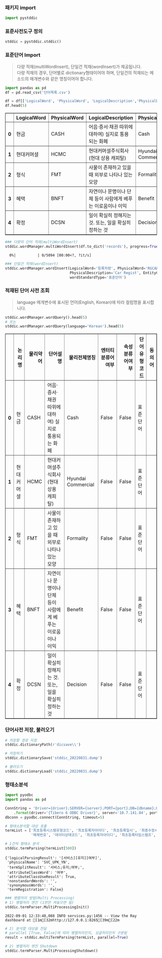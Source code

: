 ### 패키지 import


```python
import pystddic
```

### 표준사전도구 정의


```python
stddic = pystddic.stddic()
```

### 표준단어 Import
> 다량 적재(multiWordInsert), 단일건 적재(wordInsert)가 제공됩니다. <br>
> 다량 적재의 경우, 단어별로 dictionary형태이어야 하며, 단일건의 적재되는 메소드의 매개변수와 같은 명칭이어야 합니다. <br>


```python
import pandas as pd
df = pd.read_csv('단어목록.csv')

df = df[['LogicalWord', 'PhysicalWord', 'LogicalDescription','PhysicalDescription', 'EntityClassWord', 'AttributeClassWord', 'wordStandardType']]
df.head(5)
```




<div>
<style scoped>
    .dataframe tbody tr th:only-of-type {
        vertical-align: middle;
    }

    .dataframe tbody tr th {
        vertical-align: top;
    }

    .dataframe thead th {
        text-align: right;
    }
</style>
<table border="1" class="dataframe">
  <thead>
    <tr style="text-align: right;">
      <th></th>
      <th>LogicalWord</th>
      <th>PhysicalWord</th>
      <th>LogicalDescription</th>
      <th>PhysicalDescription</th>
      <th>EntityClassWord</th>
      <th>AttributeClassWord</th>
      <th>wordStandardType</th>
    </tr>
  </thead>
  <tbody>
    <tr>
      <th>0</th>
      <td>현금</td>
      <td>CASH</td>
      <td>어음·증서·채권 따위에 대하여) 실지로 통용되는 화폐</td>
      <td>Cash</td>
      <td>False</td>
      <td>False</td>
      <td>표준단어</td>
    </tr>
    <tr>
      <th>1</th>
      <td>현대커머셜</td>
      <td>HCMC</td>
      <td>현대커머셜주식회사(현대 상용 캐피탈)</td>
      <td>Hyundai Commercial</td>
      <td>False</td>
      <td>False</td>
      <td>표준단어</td>
    </tr>
    <tr>
      <th>2</th>
      <td>형식</td>
      <td>FMT</td>
      <td>사물이 존재하고 있을 때 외부로 나타나 있는 모양</td>
      <td>Formality</td>
      <td>False</td>
      <td>False</td>
      <td>표준단어</td>
    </tr>
    <tr>
      <th>3</th>
      <td>혜택</td>
      <td>BNFT</td>
      <td>자연이나 문명이나 단체 등이 사람에게 베푸는 이로움이나 이익</td>
      <td>Benefit</td>
      <td>False</td>
      <td>False</td>
      <td>표준단어</td>
    </tr>
    <tr>
      <th>4</th>
      <td>확정</td>
      <td>DCSN</td>
      <td>일이 확실히 정해지는 것. 또는, 일을 확실히 정하는 것</td>
      <td>Decision</td>
      <td>False</td>
      <td>False</td>
      <td>표준단어</td>
    </tr>
  </tbody>
</table>
</div>




```python
### 다량의 단어 적재(multiWordInsert)
stddic.wordManager.multiWordInsert(df.to_dict('records'), progress=True) 
```


      0%|          | 0/5094 [00:00<?, ?it/s]



```python
### 단일건 적재(wordInsert)
stddic.wordManager.wordInsert(LogicalWord='등록차량', PhysicalWord='RGCAR', LogicalDescription='차량이 등록되었다는 복합 단어', \
                              PhysicalDescription='Car Regist', EntityClassWord=False, AttributeClassWord=False, \
                              wordStandardType='표준단어')
```

### 적재된 단어 사전 조회
> language 매개변수에 표시된 언어(English, Korean)에 따라 컬럼명을 표시합니다.


```python
stddic.wordManager.wordQuery().head(5)
# 또는
stddic.wordManager.wordQuery(language='Korean').head(5)
```




<div>
<style scoped>
    .dataframe tbody tr th:only-of-type {
        vertical-align: middle;
    }

    .dataframe tbody tr th {
        vertical-align: top;
    }

    .dataframe thead th {
        text-align: right;
    }
</style>
<table border="1" class="dataframe">
  <thead>
    <tr style="text-align: right;">
      <th></th>
      <th>논리명</th>
      <th>물리약어</th>
      <th>단어설명</th>
      <th>물리전체명칭</th>
      <th>엔터티분류어여부</th>
      <th>속성분류어여부</th>
      <th>단어유형코드</th>
      <th>동의어</th>
    </tr>
  </thead>
  <tbody>
    <tr>
      <th>0</th>
      <td>현금</td>
      <td>CASH</td>
      <td>어음·증서·채권 따위에 대하여) 실지로 통용되는 화폐</td>
      <td>Cash</td>
      <td>False</td>
      <td>False</td>
      <td>표준단어</td>
      <td></td>
    </tr>
    <tr>
      <th>1</th>
      <td>현대커머셜</td>
      <td>HCMC</td>
      <td>현대커머셜주식회사(현대 상용 캐피탈)</td>
      <td>Hyundai Commercial</td>
      <td>False</td>
      <td>False</td>
      <td>표준단어</td>
      <td></td>
    </tr>
    <tr>
      <th>2</th>
      <td>형식</td>
      <td>FMT</td>
      <td>사물이 존재하고 있을 때 외부로 나타나 있는 모양</td>
      <td>Formality</td>
      <td>False</td>
      <td>False</td>
      <td>표준단어</td>
      <td></td>
    </tr>
    <tr>
      <th>3</th>
      <td>혜택</td>
      <td>BNFT</td>
      <td>자연이나 문명이나 단체 등이 사람에게 베푸는 이로움이나 이익</td>
      <td>Benefit</td>
      <td>False</td>
      <td>False</td>
      <td>표준단어</td>
      <td></td>
    </tr>
    <tr>
      <th>4</th>
      <td>확정</td>
      <td>DCSN</td>
      <td>일이 확실히 정해지는 것. 또는, 일을 확실히 정하는 것</td>
      <td>Decision</td>
      <td>False</td>
      <td>False</td>
      <td>표준단어</td>
      <td></td>
    </tr>
  </tbody>
</table>
</div>



### 단어사전 저장, 불러오기


```python
# 저장할 경로 지정
stddic.dictionaryPath(r'dicsave\\')
```


```python
# 저장하기
stddic.dictionarySave('stddic_20220831.dump')
```


```python
# 불러오기
stddic.dictionaryLoad('stddic_20220831.dump')
```

### 형태소분석


```python
import pyodbc
import pandas as pd

ConnString = 'Driver={driver};SERVER={server};PORT={port};DB={dbname};UID={uid};PWD={pwd};'\
    .format(driver='{Tibero 6 ODBC Driver}', server='10.7.141.84', port='1521', dbname='DATAWARE', uid='dtwareadm', pwd='Encore##5868')
dbconn = pyodbc.connect(ConnString, timeout=5)
```


```python
# 형태소분석할 대상 호출
termList = ['최초등록시스템유형코드', '최초등록자아이디', '최초등록일시', '최종수정시스템유형코드', '최종수정자아이디', '최종수정일시', '고객관리번호', '가입신청번호', '법인가입자번호', '고객유형코드', '회원신청유형코드', '계약번호', '레드멤버스보유차종코드', 'ALP카드유형코드', '모집채널코드', '모집인지점코드', '모집인명', '모집인사원번호', '접수일시', '최초등록일시', '최초등록자아이디', '최종수정일시', '최종수정자아이디', '가입신청번호', '상호명', '사업자등록번호', '법인등록번호', '고객유형코드', '대표자명', '직장우편번호', '직장주소', '직장상세주소', '직장건물관리번호', '직장전화지역통신사번호', '직장전화앞자리번호', '직장전화뒷자리번호', '담당자전화지역통신사번호', '담당자전화앞자리번호', '담당자전화뒷자리번호', '담당자휴대폰전화지역통신사번호', '담당자휴대폰전화앞자리번호', '담당자휴대폰전화뒷자리번호', '담당자이메일주소', '담당자직장명', '담당자부서명', '담당자직위명', '담당자명', '회원신청유형코드', '계약번호', '해약여부', '차대번호', '레드멤버스보유차종코드', '보유차종년월', '차량번호', '카드수령유형코드', 'DM수신여부', 'SMS수신여부', '마일리지SMS수신여부', '이메일수신여부', 'DM수신유형코드', '개인정보수집활용동의여부', '서류징구여부', '고객사인여부', 'ALP안내문수령채널코드', '카드신청유형코드', 'ALP카드유형코드', '현대카드번호', '모집채널코드', '모집인지점코드', '모집인명', '모집인사원번호', '접수일시', '현대카드신청서번호', '최초등록일시', '최초등록자아이디', '최종수정일시', '최종수정자아이디', '카드수령우편번호', '카드수령지주소', '카드수령지상세주소', '카드수령지건물관리번호', '회원고유번호', '직장참고주소', '카드수령지참고주소', '텔레마케팅수신동의여부', '광고성정보수신동의여부', '사업자등록번호', '상호명', '법인등록번호', '고객가입경로코드', '회원가입일시', '회원고유번호', '고객관리번호', '고객유형코드', '법인상태코드', '법인업체유형코드', '영리고객유형코드', '업체코드', '업종명', '대표자명', '업태명', '종목명', '법인사업자명', '직장우편번호', '직장주소', '직장상세주소', '직장주소수정일시', '직장주소수정시스템코드', '직장주소수정사원번호', '직장건물관리번호', '직장전화지역통신사번호', '직장전화앞자리번호', '직장전화뒷자리번호', '직장전화번호수정일시', '직장전화번호수정시스템코드', '직장전화번호수정사원번호', '기타전화지역통신사번호', '기타전화앞자리번호', '기타전화뒷자리번호', '담당자명', '담당자부서명', '담당자직위명', '담당자전화지역통신사번호', '담당자전화앞자리번호', '담당자전화뒷자리번호', '담당자휴대폰전화지역통신사번호', '담당자휴대폰전화앞자리번호', '담당자휴대폰전화뒷자리번호', '담당자이메일주소', '카드수령유형코드', 'DM수신여부', 'SMS수신여부', '마일리지SMS수신여부', '이메일수신여부', 'DM수신유형코드', '개인정보수집활용동의여부', '등록시스템유형코드', '최초등록자아이디', '최초등록일시', '수정시스템유형코드', '최종수정자아이디', '최종수정일시', '카드수령우편번호', '카드수령지주소', '카드수령지상세주소', '카드수령지건물관리번호', '고객식별번호', '직장참고주소', '카드수령지참고주소', '제휴사연계고객CI번호', '텔레마케팅수신동의여부', '광고성정보수신동의여부', '사업자등록번호', '수신유형코드', '수신여부', '최종수정시스템유형코드', '최종수정자아이디', '최종수정일시', '사업자등록번호', '회원고유번호', '수정이전대표자명', '수정이후대표자명', '최종수정시스템유형코드', '최종수정자아이디', '최종수정일시', '사업자등록번호', '수정이전법인번호', '수정이후법인번호', '최종수정시스템유형코드', '최종수정자아이디', '최종수정일시', '사업자등록번호', '수정이전상호명', '수정이후상호명', '최종수정시스템유형코드', '최종수정자아이디', '최종수정일시', '사업자등록번호', '법인전화번호유형코드', '법인전화지역통신사번호', '법인전화앞자리번호', '법인전화뒷자리번호', '최종수정시스템유형코드', '최종수정자아이디', '최종수정일시', '카드수령지유형코드', '최종수정시스템유형코드', '최종수정일시', '최종수정자아이디', '회원고유번호', '최신회원가입신청서번호', '카드요청유형코드', '회원고유번호', '고객관리번호', '카드수령자명', '직위명', '부서명', '배송방법코드', '발급요청카드수', '연락처유형코드', '연락처전화지역통신사번호', '연락처전화앞자리번호', '연락처전화뒷자리번호', '카드수령지유형코드', '카드수령지우편번호', '카드수령지주소', '카드수령지상세주소', '카드수령지참고주소', '카드수령지건물관리번호', '발급요청채널코드', '모집인지점코드', '모집인사원번호', '최초등록일시', '최초등록자아이디', '최종수정일시', '최종수정자아이디', 'ALP카드유형코드', '송수신문순번', '등록순번', '송수신문유형코드', '카드브랜드코드', '기준일시', '마일리지회원번호', '회원명', '카드수령유형코드', '자택주소우편번호', '자택주소', '자택상세주소', '직장우편번호', '직장주소', '직장상세주소', '최초등록일시', '최초등록자아이디', '최종수정일시', '최종수정자아이디', '회원고유번호', '자택참고주소', '직장참고주소', '자택건물관리번호', '직장건물관리번호', '요청번호', '마일리지회원번호암호화', '발송아이디', '회원고유번호', '고객관리번호', '회원명', '기본우편번호', '기본주소', '기본상세주소', '기본참고주소', '요청유형코드', '요청주소유형코드', '요청우편번호', '요청주소', '요청상세주소', '요청참고주소', '배송방법코드', '요청사유내용', '요청일시', '요청사원번호', '처리상태코드', '처리사유내용', '접수일시', '접수사원번호', '최초등록일시', '최초등록자아이디', '최종수정일시', '최종수정자아이디', '기본주소유형코드', '기본배송유형코드', '송수신문순번', '등록순번', '송수신문유형코드', '카드브랜드코드', '기준일시', '마일리지회원번호암호화', '반송일시', '반송사유코드', '사유내용', '최초등록일시', '최초등록자아이디', '최종수정일시', '최종수정자아이디', '회원고유번호', '배송방법유형코드', '송수신문순번', '등록순번', '송수신문유형코드', '카드브랜드코드', '기준일시', '마일리지회원번호암호화', '반송일시', '반송사유코드', '사유내용', '최초등록일시', '최초등록자아이디', '최종수정일시', '최종수정자아이디', '회원고유번호', '사업자등록번호', '주소유형코드', '우편번호', '과거도로명주소', '상세주소', '최종수정시스템유형코드', '최종수정자아이디', '최종수정일시', '건물관리번호', '참고주소', '사업자등록번호', '수정사업자등록번호', '고객관리번호', '수정고객관리번호', '작업설명내용', '최종수정자아이디', '최종수정일시', '상세내용', '사업자등록번호', '수정이전담당자명', '수정이후담당자명', '최종수정시스템유형코드', '최종수정자아이디', '최종수정일시', '회원고유번호', '담당자전화지역통신사번호', '담당자전화앞자리번호', '담당자전화뒷자리번호', '담당자이메일주소', '담당자휴대폰전화지역통신사번호', '담당자휴대폰전화앞자리번호', '담당자휴대폰전화뒷자리번호', '담당자부서명', '담당자직위명', '담당자명', '작업년월일', '탈퇴처리유형코드', '회원고유번호', '상태코드', '작업테이블번호', '작업테이블명', '작업수', '스팅어멤버십회원명', '수신자주소', '생년월일년월일', '성별코드', '전담정비업체코드', '사용여부', '최초등록자아이디', '최초등록일시', '최종수정자아이디', '최종수정일시', '휴대폰전화번호', '수정일시', '신청년월일', '신청순번', '마일리지서비스아이디', '마일리지가맹점아이디', '신청유형코드', '법인통장여부', '신청내용', '진행상태코드', '신청자명', '관리자코멘트내용', '최초등록자아이디', '최초등록일시', '최종수정자아이디', '최종수정일시', '마일리지거래관리번호', '마일리지아이디', '마일리지약어명', '사인관리번호', '가맹점아이디', '가맹점주문번호', '영업소코드', '마일리지승인금액', '마일리지승인금액사인내용', '마일리지승인상태코드', '수집일시', '수집상태코드', '미사용식별값', '회원명', '영업소담당자명', '제휴사승인번호', '제휴사승인일시', '최초등록자아이디', '최초등록일시', '최종수정자아이디', '최종수정일시', '고객생년월일번호', '제휴사연계본인확인값', '마일리지아이디', '가맹점상태코드', '가맹점상태수정일시', '가맹점상태수정사유코드', '가맹점오픈일시', '마일리지명', '가맹점폐쇄일시', '마일리지약어명', '마일리지가맹점아이디', '외부마일리지여부', '세금계산서사업자등록번호', '정산대상사업자등록번호', '마일리지수수료조건아이디', '최초등록자아이디', '최초등록일시', '최종수정자아이디', '최종수정일시', '승인거래정산유형코드', '입출금유형코드', '납부자번호', '청구서발송유형코드', '연속연체수', '누적연체수', '서비스유지여부', '불량가맹점여부', '부가가치세포함여부', '가맹점수기지급여부', '불량가맹점등록일시', '불량가맹점등록사유내용', '협력업체동의번호', '가입신청번호', '상용차량여부', '협력업체코드', '제3자정보제공동의여부', '필수여부', '최초등록자아이디', '최초등록일시', '최종수정자아이디', '최종수정일시', '회원고유번호', '제휴사연계본인확인값', '최초등록일시', '최초등록자아이디', '탈퇴채널코드', '탈퇴일시', '탈퇴처리사원번호', '고객관리번호', '회원가입일시', '사업자등록번호', '이메일유형코드', '이메일주소', '최종수정시스템유형코드', '최종수정자아이디', '최종수정일시', '사업자등록번호', '상호명', '법인등록번호', '고객가입경로코드', '회원가입일시', '회원고유번호', '고객유형코드', '법인상태코드', '배송방법유형코드', '송수신문순번', '등록순번', '송수신문유형코드', '카드브랜드코드', '마일리지회원번호암호화', 'ALP카드발송결과코드', 'ALP카드수령일시', 'ALP카드수취인관계코드', '반송사유코드', 'ALP카드배송업체명', '수취인명', '회원고유번호', '마일리지회원번호암호화', '사인관리번호', '카드발행일시', '카드발행명세수집시작일시', '카드발행명세수집마감일시', '카드발행명세수집마감예정일시', '정산상태코드', '정산유형코드', '카드발행집계일시', '카드발행가맹점아이디', '카드발행유형코드', '청구지급번호', '최초등록자아이디', '최초등록일시', '최종수정자아이디', '최종수정일시', '카드발행가맹점아이디', '가맹점상태코드', '가맹점상태수정일시', '가맹점상태수정사유코드', '가맹점오픈일시', '가맹점폐쇄일시', '세금계산서사업자등록번호', '정산대상사업자등록번호', '마일리지수수료조건아이디', '최초등록자아이디', '최초등록일시', '최종수정자아이디', '최종수정일시', '승인거래정산유형코드', '입출금유형코드', '납부자번호', '청구서발송유형코드', '연속연체수', '누적연체수', '서비스유지여부', '불량가맹점여부', '부가가치세포함여부', '가맹점수기지급여부', '불량가맹점등록일시', '불량가맹점등록사유내용', '카드발행신청번호', '가입신청번호', '카드번호', '가계구성원관계코드', '발행사유코드', '발행진행상태코드', '카드반송유형코드', 'ALP카드신청일시', 'ALP카드유형코드', '현대카드번호', '카드발행일시', '회원고유번호', '카드별마일리지변동번호', '마일리지회원번호암호화', '마일리지거래관리번호', '회원고유번호', '가맹점주문번호', '마일리지정보수정일시', '거래유형코드', '변동마일리지금액', '변동이후현재마일리지금액', '변동이후가용마일리지금액', '금액사인내용', '마일리지수집처리여부', '원거래번호', '마일리지본사분담금액', '제휴사분담금액', '취소여부', '마일리지가맹점아이디', '최초등록자아이디', '최초등록일시', '최종수정자아이디', '최종수정일시', '가용화년월일', '가용화여부', '분실접수번호', '카드번호', '분실일시', '분실사유코드', '분실접수일시', '분실접수채널코드', '연락처전화번호', '최초등록일시', '최초등록자아이디', '회원고유번호', '마일리지회원번호암호화', '배송메모내용', '최초등록자아이디', '최초등록일시', '최종수정자아이디', '최종수정일시', '차대번호', '분실접수번호', '카드번호', '재발행사유코드', '재발행신청일시', '채널유형코드', '카드수령우편번호', '카드수령지주소', '카드수령지상세주소', 'ALP카드유형코드', '현대카드번호', '카드발행일시', '최초등록일시', '최초등록자아이디', '건물관리번호', '카드수령유형코드', '배송유형코드', '회원고유번호', '카드수령지참고주소', '고객유형코드', '요청자명', '요청일시', '수령자명', '연락처전화지역통신사번호', '연락처전화앞자리번호', '연락처전화뒷자리번호', '커리큘럼번호', '참고주소', '건물관리번호', '입력시스템유형코드', '입력사원번호', '입력일시', '채널유형코드', '최종수정사원번호', '최종수정일시', '담당사원번호', '조직유형코드', '조직코드', '카마스터명', '호칭명', '직군코드', '직무코드', '직위코드', '직급코드', '사원여부', '퇴직여부', '퇴직년월일', '퇴직사유내용', '인사부서코드', '입력시스템유형코드', '입력사원번호', '입력일시', '채널유형코드', '최종수정사원번호', '최종수정일시', '고객생년월일번호암호화', '조직유형코드', '조직코드', '전화번호', '팩스전화번호', '도로명주소우편번호', '도로명주소', '도로명상세주소', '참고주소', '건물관리번호', '입력시스템유형코드', '입력사원번호', '입력일시', '채널유형코드', '최종수정사원번호', '최종수정일시', '조직유형코드', '조직코드', '상용업체유형코드', '상위단계조직코드', '조직구분명', '부서장사원번호', '지점판촉그룹코드', '지점평가그룹코드', '인사부서코드', '야간정비가능여부', '종료여부', '차량점검대행가능코드', '해지년월일', '출장정비서비스가능코드', '입력시스템유형코드', '입력사원번호', '입력일시', '채널유형코드', '최종수정사원번호', '최종수정일시', '이벤트번호', '이벤트명', '이벤트유형코드', '발행계획타임스탬프', '시작타임스탬프', '종료타임스탬프', '경품지급방법코드', '미사용속성값7', '이벤트대표이미지값', '위치정보내용', '이벤트URL주소', '이벤트내용L', '승인자아이디', '이벤트적용아이디', '이벤트상태코드', '이벤트활성화상태코드', '이벤트템플릿번호', '최초등록자아이디', '최초등록타임스탬프', '최종수정자아이디', '최종수정타임스탬프', '취소타임스탬프', '실제발행타임스탬프', '이벤트코드', '승인거부사유내용', '승인타임스탬프', '재확인타임스탬프', '접두사명', '배경칼라값', '차종코드', '등록자부서명', '등록사원번호', '등록자명', '반응형태여부', '이벤트코드명', 'CRM이벤트번호', '일자이내순서', '신규상태년월일', '실제발행취소타임스탬프', '임직원제한여부', '이벤트참가휴대폰파일명', '이벤트참가휴대폰전화번호수', '최소연령', '방문자수', '등록자수', '룰렛허용여부', '룰렛폰트명', '룰렛폰트크기', '룰렛폰트칼라값', '룰렛당첨율', '브랜드번호', '룰렛메시지내용', '당첨메시지내용', '낙첨메시지내용', '이벤트템플릿번호', '템플릿명', '템플릿설명내용', '템플릿유형코드', '템플릿내용L', '상태코드', '최초등록자아이디', '최초등록타임스탬프', '최종수정자아이디', '최종수정타임스탬프', '복사템플릿번호', '배경칼라값', '브랜드번호', '이벤트템플릿브랜드번호', '이벤트템플릿번호', '브랜드번호', '최초등록자아이디', '최초등록타임스탬프', '최종수정자아이디', '최종수정타임스탬프', '이벤트배정번호', '이벤트번호', '사용자아이디', '데이터상태코드', '최초등록자아이디', '최초등록타임스탬프', '최종수정자아이디', '최종수정타임스탬프', '이벤트컨텐츠번호', '이벤트번호', '이벤트템플릿번호', '이벤트내용L', '최초등록자아이디', '최초등록타임스탬프', '최종수정자아이디', '최종수정타임스탬프', '페이지번호', '반응형태여부', '페이지라벨명', '이벤트데이터번호', '필드명', '필드내용L', '필드CRM코드', '이벤트번호', '최초등록자아이디', '최초등록타임스탬프', '최종수정자아이디', '최종수정타임스탬프', '이벤트참고번호', '고정컬럼여부', '필수여부', '이벤트삭제번호', '이벤트명', '이벤트유형코드', '발행계획타임스탬프', '시작타임스탬프', '경품지급방법코드', '미사용속성값7', '이벤트대표이미지값', '위치정보내용', '이벤트URL주소', '이벤트내용L', '승인자아이디', '이벤트적용아이디', '이벤트상태코드', '이벤트활성화상태코드', '이벤트템플릿번호', '최초등록자아이디', '최초등록타임스탬프', '최종수정자아이디', '최종수정타임스탬프', '발행취소타임스탬프', '실제발행타임스탬프', '이벤트코드', '승인거부사유내용', '승인타임스탬프', '재확인타임스탬프', '접두사명', '배경칼라값', '차종코드', '등록자부서명', '등록사원번호', '등록자명', '반응형태여부', '이벤트코드명', 'CRM이벤트번호', '일자이내순서', '신규상태년월일', '실제발행취소타임스탬프', '임직원제한여부', '이벤트참가휴대폰파일명', '이벤트참가휴대폰전화번호수', '최소연령', '룰렛허용여부', '룰렛폰트명', '룰렛폰트크기', '룰렛폰트칼라값', '룰렛당첨율', '브랜드번호', '방문자수', '등록자수', '이벤트번호', '룰렛메시지내용', '당첨메시지내용', '낙첨메시지내용', '이벤트매체번호', '이벤트번호', '매체번호', '이벤트매체상태코드', '최초등록자아이디', '최초등록타임스탬프', '최종수정자아이디', '최종수정타임스탬프', '이벤트컨텐츠번호', '이벤트설문번호', '이벤트번호', '질문번호', '발송상태코드', '최초등록자아이디', '최초등록타임스탬프', '최종수정자아이디', '최종수정타임스탬프', '파일번호', '참고유형명', '파일명', '이벤트참고번호', '삭제유형코드', '호출URL주소', '경품번호', '이벤트번호', '매체번호', '상품페이지URL주소', '경품순위', '경품명', '경품수량', '경품설명내용', '경품상태코드', '최초등록자아이디', '최초등록타임스탬프', '최종수정자아이디', '최종수정타임스탬프', '룰렛순번', '룰렛칼라값', '이벤트당첨여부', '경품번호', '이벤트번호', '경품명', '룰렛칼라값', '룰렛순번', '최초등록자아이디', '최초등록타임스탬프', '최종수정자아이디', '최종수정타임스탬프', '경품상태코드', '매체번호', '파일업로드유형코드', '카테고리코드', '비공개업로드여부', '파일명', '파일URL주소', '대체사진경로주소', '매체설명내용', '파일확장자명', '업로드파일크기', '서버경로주소', '매체상태코드', '최초등록자아이디', '최초등록타임스탬프', '최종수정자아이디', '최종수정타임스탬프', '썸네일URL주소', '메뉴번호', '메뉴명', '메뉴URL주소', '메뉴설명내용', '정렬순서', '사이트유형코드', '메뉴아이디', '최초등록자아이디', '최초등록타임스탬프', '최종수정자아이디', '최종수정타임스탬프', '시작타임스탬프', '종료타임스탬프', '메시지발송번호', '메시지템플릿번호', '최초등록자아이디', '최초등록타임스탬프', '최종수정자아이디', '최종수정타임스탬프', '방문자이벤트번호', '메시지번호', '발송자번호', '발송휴대폰전화번호', '메시지컨텐츠내용', '공지사항첨부파일번호', '공지사항번호',\
            '매체번호', '데이터상태코드', '최초등록자아이디', '최초등록타임스탬프', '최종수정자아이디', '최종수정타임스탬프', '권한번호', '역할번호', '메뉴번호', '권한코드', '최초등록자아이디', '최초등록타임스탬프', '최종수정자아이디', '최종수정타임스탬프', '역할번호', '역할명', '역할설명내용', '데이터상태코드', '최초등록자아이디', '최초등록타임스탬프', '최종수정자아이디', '최종수정타임스탬프', '하위약관번호', '약관번호', '약관코드', '약관버전명', '컨텐츠내용L', '데이터상태코드', '최초등록자아이디', '최초등록타임스탬프', '최종수정자아이디', '최종수정타임스탬프', '약관제목명', '동의문구내용', '통합CRM연동상태코드', '필수동의여부', '약관순번', '설문답변번호', '설문질문번호', '답변내용', '최초등록타임스탬프', '답변고객내용', '설문순번', '기타입력내용', '응답자아이디', '설문질문번호', '질문내용', '질문유형명', '최초등록타임스탬프', '방문자이벤트번호', '설문순번', '질문번호', '종료타임스탬프', '주소코드', '주소명', '주소단계코드', '시스템유형코드', 'EAI전송년월일', 'EAI순번', '담당사원번호', '직장전화번호', '담당자휴대폰전화번호', '자택전화번호', '우선이메일유형코드', '이메일주소1', '이메일주소2', '이메일주소3', '주소기재유형코드', '도로명주소우편번호', '도로명주소', '도로명상세주소', '참고주소', '건물관리번호', '입력시스템유형코드', '입력사원번호', '입력일시', '채널유형코드', '최종수정사원번호', '최종수정일시', 'EAI처리일시', 'EAI결과유형코드', 'EAI메시지내용', '시스템적용일시', '시스템적용여부', '미적용메시지내용', '시스템유형코드', 'EAI전송년월일', 'EAI순번', '담당사원번호', '조직유형코드', '조직코드', '카마스터명', '호칭명', '직군코드', '직무코드', '직위코드', '직급코드', '사원여부', '퇴직여부', '퇴직년월일', '퇴직사유내용']
```


```python
# 1건씩 형태소 분석
stddic.termParsing(termList[500])
```




    {'logicalParsingResult': '[서비스][유지][여부]',
     'physicalName': 'SVC_UPK_YN',
     'termSplitResult': '서비스;유지;여부;',
     'attributeClassWord': '여부',
     'attributeClassUseResult': True,
     'nonstandardWords': '',
     'synonymousWords': '',
     'termRegistration': False}




```python
### 병렬처리 방법(Multi Processing)
# 1) 병렬처리 엔진 (1번만 켜놓으면 됨)
stddic.termParser.MultiProcessingInit()
```

    2022-09-01 12:33:48,088	INFO services.py:1456 -- View the Ray dashboard at [1m[32mhttp://127.0.0.1:8265[39m[22m
    


```python
# 2) 분석할 대상을 전달
# parallel [True, False]에 따라 병렬처리인지, 싱글처리인지 구분됨
result = stddic.multiTermParsing(termList, parallel=True)
```


```python
# 2) 병렬처리 엔진 Shutdown
stddic.termParser.MultiProcessingShutdown()
```
